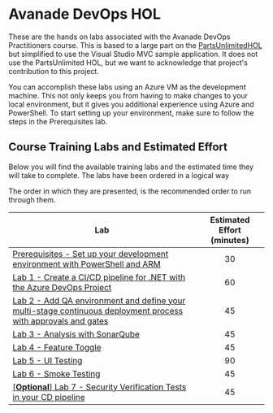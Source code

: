 # Avanade DevOps HOL
These are the hands on labs associated with the Avanade DevOps Practitioners course.  This is based to a large part on the [PartsUnlimitedHOL](https://github.com/Microsoft/PartsUnlimitedE2E/blob/master/PartsUnlimited-aspnet45/docs/GettingStarted.md) but simplified to use the Visual Studio MVC sample application.  It does not use the PartsUnlimited HOL, but we want to acknowledge that project's contribution to this project.

You can accomplish these labs using an Azure VM as the development machine. This not only keeps you from having to make changes to your local environment, but it gives you additional experience using Azure and PowerShell. To start setting up your environment, make sure to follow the steps in the Prerequisites lab.

## Course Training Labs and Estimated Effort
Below you will find the available training labs and the estimated time they will take to complete. The labs have been ordered in a logical way

The order in which they are presented, is the recommended order to run through them.

| Lab       | Estimated Effort (minutes) |
| --------- |:--------------------------:|
| [Prerequisites - Set up your development environment with PowerShell and ARM](azure-rm/README.md) | 30 |
| [Lab 1 - Create a CI/CD pipeline for .NET with the Azure DevOps Project](azure-devops-project/README.md) | 60 |
| [Lab 2 - Add QA environment and define your multi-stage continuous deployment process with approvals and gates](multi-stage-deployments/README.md) | 45 |
| [Lab 3 - Analysis with SonarQube](sonarqube/README.md) | 45 |
| [Lab 4 - Feature Toggle](feature-flag/README.md) | 45 |
| [Lab 5 - UI Testing](ui-testing/README.md) | 90 |
| [Lab 6 - Smoke Testing](smoke-testing/README.md) | 45 |
| [[**Optional**] Lab 7 - Security Verification Tests in your CD pipeline](security-testing/README.md) | 45 |
